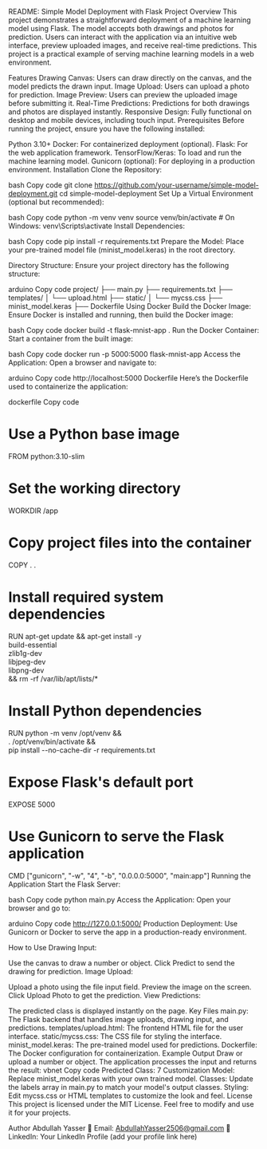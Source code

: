 README: Simple Model Deployment with Flask
Project Overview
This project demonstrates a straightforward deployment of a machine learning model using Flask. The model accepts both drawings and photos for prediction. Users can interact with the application via an intuitive web interface, preview uploaded images, and receive real-time predictions. This project is a practical example of serving machine learning models in a web environment.

Features
Drawing Canvas: Users can draw directly on the canvas, and the model predicts the drawn input.
Image Upload: Users can upload a photo for prediction.
Image Preview: Users can preview the uploaded image before submitting it.
Real-Time Predictions: Predictions for both drawings and photos are displayed instantly.
Responsive Design: Fully functional on desktop and mobile devices, including touch input.
Prerequisites
Before running the project, ensure you have the following installed:

Python 3.10+
Docker: For containerized deployment (optional).
Flask: For the web application framework.
TensorFlow/Keras: To load and run the machine learning model.
Gunicorn (optional): For deploying in a production environment.
Installation
Clone the Repository:

bash
Copy code
git clone https://github.com/your-username/simple-model-deployment.git
cd simple-model-deployment
Set Up a Virtual Environment (optional but recommended):

bash
Copy code
python -m venv venv
source venv/bin/activate  # On Windows: venv\Scripts\activate
Install Dependencies:

bash
Copy code
pip install -r requirements.txt
Prepare the Model: Place your pre-trained model file (minist_model.keras) in the root directory.

Directory Structure: Ensure your project directory has the following structure:

arduino
Copy code
project/
├── main.py
├── requirements.txt
├── templates/
│   └── upload.html
├── static/
│   └── mycss.css
├── minist_model.keras
├── Dockerfile
Using Docker
Build the Docker Image: Ensure Docker is installed and running, then build the Docker image:

bash
Copy code
docker build -t flask-mnist-app .
Run the Docker Container: Start a container from the built image:

bash
Copy code
docker run -p 5000:5000 flask-mnist-app
Access the Application: Open a browser and navigate to:

arduino
Copy code
http://localhost:5000
Dockerfile
Here’s the Dockerfile used to containerize the application:

dockerfile
Copy code
# Use a Python base image
FROM python:3.10-slim

# Set the working directory
WORKDIR /app

# Copy project files into the container
COPY . .

# Install required system dependencies
RUN apt-get update && apt-get install -y \
    build-essential \
    zlib1g-dev \
    libjpeg-dev \
    libpng-dev \
    && rm -rf /var/lib/apt/lists/*

# Install Python dependencies
RUN python -m venv /opt/venv && \
    . /opt/venv/bin/activate && \
    pip install --no-cache-dir -r requirements.txt

# Expose Flask's default port
EXPOSE 5000

# Use Gunicorn to serve the Flask application
CMD ["gunicorn", "-w", "4", "-b", "0.0.0.0:5000", "main:app"]
Running the Application
Start the Flask Server:

bash
Copy code
python main.py
Access the Application: Open your browser and go to:

arduino
Copy code
http://127.0.0.1:5000/
Production Deployment: Use Gunicorn or Docker to serve the app in a production-ready environment.

How to Use
Drawing Input:

Use the canvas to draw a number or object.
Click Predict to send the drawing for prediction.
Image Upload:

Upload a photo using the file input field.
Preview the image on the screen.
Click Upload Photo to get the prediction.
View Predictions:

The predicted class is displayed instantly on the page.
Key Files
main.py: The Flask backend that handles image uploads, drawing input, and predictions.
templates/upload.html: The frontend HTML file for the user interface.
static/mycss.css: The CSS file for styling the interface.
minist_model.keras: The pre-trained model used for predictions.
Dockerfile: The Docker configuration for containerization.
Example Output
Draw or upload a number or object.
The application processes the input and returns the result:
vbnet
Copy code
Predicted Class: 7
Customization
Model: Replace minist_model.keras with your own trained model.
Classes: Update the labels array in main.py to match your model's output classes.
Styling: Edit mycss.css or HTML templates to customize the look and feel.
License
This project is licensed under the MIT License. Feel free to modify and use it for your projects.

Author
Abdullah Yasser
📧 Email: AbdullahYasser2506@gmail.com
💼 LinkedIn: Your LinkedIn Profile (add your profile link here)

